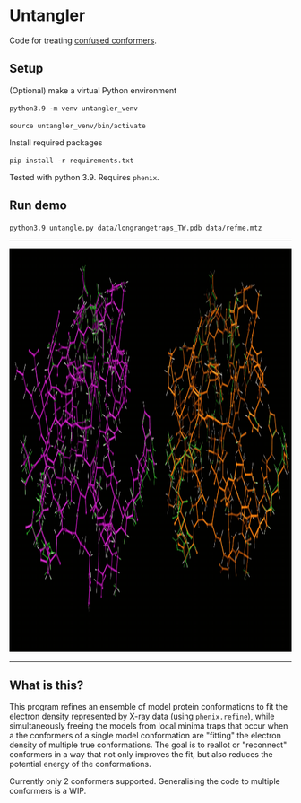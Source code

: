 # Untangler

Code for treating [confused conformers](https://bl831.als.lbl.gov/~jamesh/challenge/twoconf/).

## Setup 
(Optional) make a virtual Python environment

`python3.9 -m venv untangler_venv`

`source untangler_venv/bin/activate`

Install required packages

`pip install -r requirements.txt` 

Tested with python 3.9. Requires `phenix`.

## Run demo

`python3.9 untangle.py data/longrangetraps_TW.pdb data/refme.mtz`


<CENTER><P>
<HR><A href="untangling.gif"><img src=untangling.gif width=960 height=720></A><p>
<HR></P></CENTER>


## What is this?


This program refines an ensemble of model protein conformations to fit the 
electron density represented by X-ray data (using `phenix.refine`), while 
simultaneously freeing the models from local minima traps that occur when a 
the conformers of a single model conformation are "fitting" the electron density 
of multiple true conformations. The goal is to reallot or "reconnect" conformers 
in a way that not only improves the fit, but also reduces the potential energy 
of the conformations.


Currently only 2 conformers supported. Generalising the code to multiple conformers is a WIP.   


<!-- ## Background 
### Ensemble modelling
Proteins are big and wiggly. In a crystal, they can take up multiple geometric conformations.
This means that the data we collect does not represent the electron density of a single structure,
but rather, it is the overlaid densities of many different geometric conformations.

This poses an issue: the data does not tell us the contribution by each conformation 
to the total electron density at a given point in space. 
However, we can get a very good idea of how bad our model is by considering the geometric
'badness' of the structure. If a conformation 'wants' to relax to a different conformation,
then we can be pretty certain it wasn't a conformation within our protein crystal.

  

### The problem

Necessitating that the electron density is fit with only relaxed geometric structures is a 
powerful constraint. Indeed, this is also the strategy of single-conformation model refinement, 
where atoms are moved to improve the fit while maintaining a geometrically plausible structure. 
However, this is done through many small steps. 

Unfortunately, refining ensembles in this way even against noiseless data 
results in models that are trapped in local minima, where improving one 
measure (geometry or X-ray) will make the other worse*. 
Specifically, these local minima correspond to cases where a model conformation contains, 
and thus bonds, two atoms that are fitting the electron density of two different structures. 
In these cases, we need to make big changes. 

*It's worth taking a moment to appreciate that this in itself indicates an incorrect model.
We expect both measures to be at or near local minimums. -->




<!-- Want to prevent models from fitting the electron density of multiple conformations.
This code tries to find the 'correct' way to connect atoms in ensemble models. -->